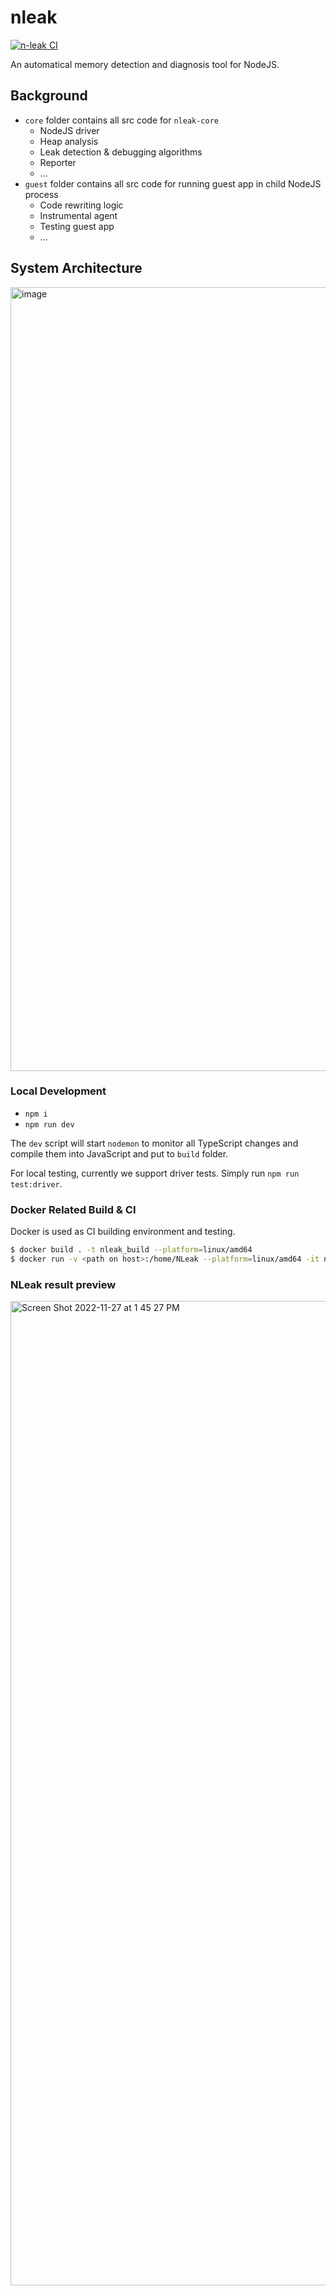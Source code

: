 # nleak

[![n-leak CI](https://github.com/nleak/n-leak/actions/workflows/n-leak.js.yml/badge.svg)](https://github.com/nleak/n-leak/actions/workflows/n-leak.js.yml)

An automatical memory detection and diagnosis tool for NodeJS.

## Background

- `core` folder contains all src code for `nleak-core`
    + NodeJS driver
    + Heap analysis
    + Leak detection & debugging algorithms
    + Reporter
    + ...
- `guest` folder contains all src code for running guest app in child NodeJS process
    + Code rewriting logic
    + Instrumental agent
    + Testing guest app
    + ...

## System Architecture

<img width="1254" alt="image" src="https://user-images.githubusercontent.com/5697641/200388783-55ced4e0-103a-41f7-8535-db7359a99a8e.png">

### Local Development

- `npm i`
- `npm run dev`

The `dev` script will start `nodemon` to monitor all TypeScript changes and compile
them into JavaScript and put to `build` folder.

For local testing, currently we support driver tests. Simply run `npm run test:driver`.

### Docker Related Build & CI
Docker is used as CI building environment and testing.

```sh
$ docker build . -t nleak_build --platform=linux/amd64
$ docker run -v <path on host>:/home/NLeak --platform=linux/amd64 -it nleak_build:latest
```

### NLeak result preview

<img width="1575" alt="Screen Shot 2022-11-27 at 1 45 27 PM" src="https://user-images.githubusercontent.com/5697641/204161283-ca1ed0b5-3cd3-402e-be1a-4b5532cf86dd.png">

